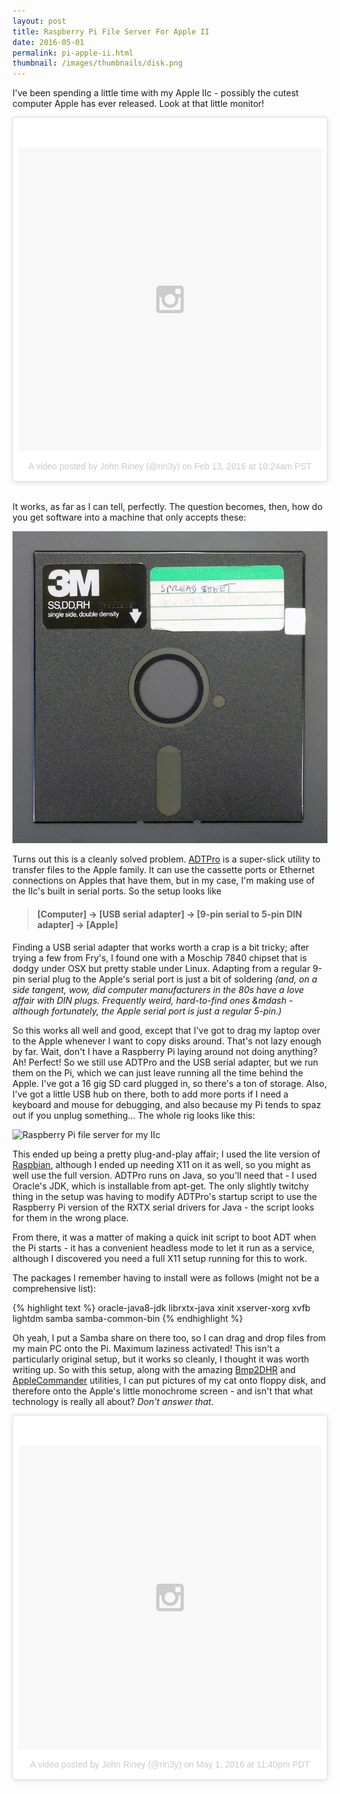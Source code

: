 ```yaml
---
layout: post
title: Raspberry Pi File Server For Apple II
date: 2016-05-01
permalink: pi-apple-ii.html
thumbnail: /images/thumbnails/disk.png
---
```


I've been spending a little time with my Apple IIc - possibly the cutest computer Apple has ever
released.<!-- more --> Look at that little monitor!

<blockquote class="instagram-media" data-instgrm-version="6" style=" background:#FFF; border:0; border-radius:3px; box-shadow:0 0 1px 0 rgba(0,0,0,0.5),0 1px 10px 0 rgba(0,0,0,0.15); margin: 1px; max-width:658px; padding:0; width:99.375%; width:-webkit-calc(100% - 2px); width:calc(100% - 2px);"><div style="padding:8px;"> <div style=" background:#F8F8F8; line-height:0; margin-top:40px; padding:50.0% 0; text-align:center; width:100%;"> <div style=" background:url(data:image/png;base64,iVBORw0KGgoAAAANSUhEUgAAACwAAAAsCAMAAAApWqozAAAAGFBMVEUiIiI9PT0eHh4gIB4hIBkcHBwcHBwcHBydr+JQAAAACHRSTlMABA4YHyQsM5jtaMwAAADfSURBVDjL7ZVBEgMhCAQBAf//42xcNbpAqakcM0ftUmFAAIBE81IqBJdS3lS6zs3bIpB9WED3YYXFPmHRfT8sgyrCP1x8uEUxLMzNWElFOYCV6mHWWwMzdPEKHlhLw7NWJqkHc4uIZphavDzA2JPzUDsBZziNae2S6owH8xPmX8G7zzgKEOPUoYHvGz1TBCxMkd3kwNVbU0gKHkx+iZILf77IofhrY1nYFnB/lQPb79drWOyJVa/DAvg9B/rLB4cC+Nqgdz/TvBbBnr6GBReqn/nRmDgaQEej7WhonozjF+Y2I/fZou/qAAAAAElFTkSuQmCC); display:block; height:44px; margin:0 auto -44px; position:relative; top:-22px; width:44px;"></div></div><p style=" color:#c9c8cd; font-family:Arial,sans-serif; font-size:14px; line-height:17px; margin-bottom:0; margin-top:8px; overflow:hidden; padding:8px 0 7px; text-align:center; text-overflow:ellipsis; white-space:nowrap;"><a href="https://www.instagram.com/p/BBvIQEYrIYW/" style="color:#c9c8cd; font-family:Arial,sans-serif; font-size:14px; font-style:normal; font-weight:normal; line-height:17px; text-decoration:none;">A video posted by John Riney (@rin3y)</a> on <time style=" font-family:Arial,sans-serif; font-size:14px; line-height:17px;" datetime="2016-02-13T18:24:03+00:00">Feb 13, 2016 at 10:24am PST</time></p></div></blockquote>
<script async defer src="//platform.instagram.com/en_US/embeds.js"></script>
<br>
<p>It works, as far as I can tell, perfectly. The question becomes, then, how do you get software into
a machine that only accepts these:</p>

![floppy disk](/images/floppy.jpg)

Turns out this is a cleanly solved problem. [ADTPro](http://adtpro.sourceforge.net/) is a super-slick
utility to transfer files to the Apple family. It can use the cassette ports or Ethernet connections
on Apples that have them, but in my case, I'm making use of the IIc's built in serial ports. So the
setup looks like

> #### [Computer] -> [USB serial adapter] -> [9-pin serial to 5-pin DIN adapter] -> [Apple]

Finding a USB serial adapter that works worth a crap is a bit tricky; after trying a few from
Fry's, I found one with a Moschip 7840 chipset that is dodgy under OSX but pretty stable under
Linux. Adapting from a regular 9-pin serial plug to the Apple's serial port is just a bit of
soldering _(and, on a side tangent, wow, did computer manufacturers in the 80s have a love affair
with DIN plugs. Frequently weird, hard-to-find ones &mdash - although fortunately, the Apple serial
port is just a regular 5-pin.)_

So this works all well and good, except that I've got to drag my laptop over to the Apple whenever
I want to copy disks around. That's not lazy enough by far. Wait, don't I have a Raspberry Pi
laying around not doing anything? Ah! Perfect! So we still use ADTPro and the USB serial adapter,
but we run them on the Pi, which we can just leave running all the time behind the Apple. I've got a
16 gig SD card plugged in, so there's a ton of storage. Also, I've got a little USB hub on there,
both to add more ports if I need a keyboard and mouse for debugging, and also because my Pi tends
to spaz out if you unplug something&hellip; The whole rig looks like this:

![Raspberry Pi file server for my IIc](https://instagram.fsnc1-1.fna.fbcdn.net/t51.2885-15/e35/13092223_820917534709904_333915038_n.jpg)

This ended up being a pretty plug-and-play affair;
I used the lite version of [Raspbian](https://www.raspberrypi.org/downloads/raspbian/), although
I ended up needing X11 on it as well, so you might as well use the full version. ADTPro runs on
Java, so you'll need that - I used Oracle's JDK, which is installable from apt-get. The only
slightly twitchy thing in the setup was having to modify ADTPro's startup script to use the Raspberry
Pi version of the RXTX serial drivers for Java - the script looks for them in the wrong place.

From there, it was a matter of making a quick init script to boot ADT when the Pi starts - it has
a convenient headless mode to let it run as a service, although I discovered you need a full X11
setup running for this to work.

The packages I remember having to install were as follows (might not be a comprehensive list):

{% highlight text %}
oracle-java8-jdk
librxtx-java
xinit
xserver-xorg
xvfb
lightdm
samba
samba-common-bin
{% endhighlight %}

Oh yeah, I put a Samba share on there too, so I can drag and drop files from my main PC onto the Pi.
Maximum laziness activated! This isn't a particularly original setup, but it works so cleanly,
I thought it was worth writing up. So with this setup, along with the amazing
[Bmp2DHR](http://www.appleoldies.ca/bmp2dhr/)
and [AppleCommander](http://applecommander.sourceforge.net/) utilities, I can put pictures of my cat
onto floppy disk, and therefore onto the Apple's little monochrome screen - and isn't that what
technology is really all about? *Don't answer that.*

<blockquote class="instagram-media" data-instgrm-version="6" style=" background:#FFF; border:0; border-radius:3px; box-shadow:0 0 1px 0 rgba(0,0,0,0.5),0 1px 10px 0 rgba(0,0,0,0.15); margin: 1px; max-width:658px; padding:0; width:99.375%; width:-webkit-calc(100% - 2px); width:calc(100% - 2px);"><div style="padding:8px;"> <div style=" background:#F8F8F8; line-height:0; margin-top:40px; padding:50.0% 0; text-align:center; width:100%;"> <div style=" background:url(data:image/png;base64,iVBORw0KGgoAAAANSUhEUgAAACwAAAAsCAMAAAApWqozAAAAGFBMVEUiIiI9PT0eHh4gIB4hIBkcHBwcHBwcHBydr+JQAAAACHRSTlMABA4YHyQsM5jtaMwAAADfSURBVDjL7ZVBEgMhCAQBAf//42xcNbpAqakcM0ftUmFAAIBE81IqBJdS3lS6zs3bIpB9WED3YYXFPmHRfT8sgyrCP1x8uEUxLMzNWElFOYCV6mHWWwMzdPEKHlhLw7NWJqkHc4uIZphavDzA2JPzUDsBZziNae2S6owH8xPmX8G7zzgKEOPUoYHvGz1TBCxMkd3kwNVbU0gKHkx+iZILf77IofhrY1nYFnB/lQPb79drWOyJVa/DAvg9B/rLB4cC+Nqgdz/TvBbBnr6GBReqn/nRmDgaQEej7WhonozjF+Y2I/fZou/qAAAAAElFTkSuQmCC); display:block; height:44px; margin:0 auto -44px; position:relative; top:-22px; width:44px;"></div></div><p style=" color:#c9c8cd; font-family:Arial,sans-serif; font-size:14px; line-height:17px; margin-bottom:0; margin-top:8px; overflow:hidden; padding:8px 0 7px; text-align:center; text-overflow:ellipsis; white-space:nowrap;"><a href="https://www.instagram.com/p/BE5SkUSLITI/" style=" color:#c9c8cd; font-family:Arial,sans-serif; font-size:14px; font-style:normal; font-weight:normal; line-height:17px; text-decoration:none;">A video posted by John Riney (@rin3y)</a> on <time style=" font-family:Arial,sans-serif; font-size:14px; line-height:17px;" datetime="2016-05-02T06:40:47+00:00">May 1, 2016 at 11:40pm PDT</time></p></div></blockquote>
<script async defer src="//platform.instagram.com/en_US/embeds.js"></script>
